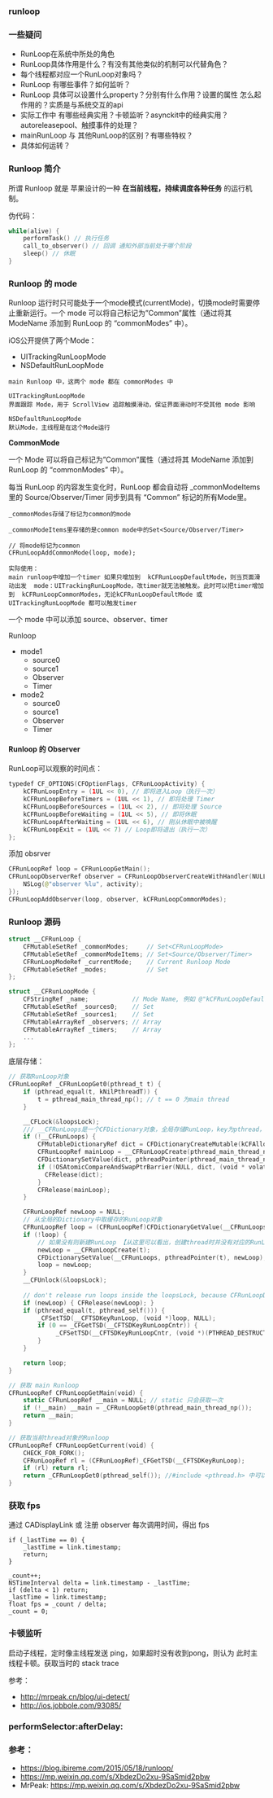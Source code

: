 ### runloop


### 一些疑问

- RunLoop在系统中所处的角色
- RunLoop具体作用是什么？有没有其他类似的机制可以代替角色？
- 每个线程都对应一个RunLoop对象吗？
- RunLoop 有哪些事件？如何监听？
- RunLoop 具体可以设置什么property？分别有什么作用？设置的属性 怎么起作用的？实质是与系统交互的api
- 实际工作中 有哪些经典实用？卡顿监听？asynckit中的经典实用？autoreleasepool、触摸事件的处理？
- mainRunLoop 与 其他RunLoop的区别？有哪些特权？
- 具体如何运转？


### Runloop 简介
所谓 Runloop 就是 苹果设计的一种 **在当前线程，持续调度各种任务** 的运行机制。

伪代码：
``` Swift 
while(alive) {
    performTask() // 执行任务
    call_to_observer() // 回调 通知外部当前处于哪个阶段
    sleep() // 休眠
}
```

### Runloop 的 mode

Runloop 运行时只可能处于一个mode模式(currentMode)，切换mode时需要停止重新运行。一个 mode 可以将自己标记为”Common”属性（通过将其 ModeName 添加到 RunLoop 的 “commonModes” 中）。

iOS公开提供了两个Mode：
* UITrackingRunLoopMode
* NSDefaultRunLoopMode


```
main Runloop 中，这两个 mode 都在 commonModes 中

UITrackingRunLoopMode
界面跟踪 Mode，用于 ScrollView 追踪触摸滑动，保证界面滑动时不受其他 mode 影响

NSDefaultRunLoopMode
默认Mode，主线程是在这个Mode运行
```

**CommonMode**

一个 Mode 可以将自己标记为”Common”属性（通过将其 ModeName 添加到 RunLoop 的 “commonModes” 中）。

每当 RunLoop 的内容发生变化时，RunLoop 都会自动将 _commonModeItems 里的 Source/Observer/Timer 同步到具有 “Common” 标记的所有Mode里。

```
_commonModes存储了标记为common的mode

_commonModeItems里存储的是common mode中的Set<Source/Observer/Timer>

// 将mode标记为common   
CFRunLoopAddCommonMode(loop, mode);

实际使用：
main runloop中增加一个timer 如果只增加到  kCFRunLoopDefaultMode，则当页面滑动出发  mode：UITrackingRunLoopMode，改timer就无法被触发。此时可以把timer增加到  kCFRunLoopCommonModes，无论kCFRunLoopDefaultMode 或 UITrackingRunLoopMode 都可以触发timer
```

一个 mode 中可以添加 source、observer、timer

Runloop
* mode1
    * source0
    * source1
    * Observer
    * Timer
* mode2
    * source0
    * source1
    * Observer
    * Timer

#### Runloop 的 Observer

RunLoop可以观察的时间点：

``` Swift 
typedef CF_OPTIONS(CFOptionFlags, CFRunLoopActivity) {
    kCFRunLoopEntry = (1UL << 0), // 即将进入Loop（执行一次）
    kCFRunLoopBeforeTimers = (1UL << 1), // 即将处理 Timer
    kCFRunLoopBeforeSources = (1UL << 2), // 即将处理 Source
    kCFRunLoopBeforeWaiting = (1UL << 5), // 即将休眠
    kCFRunLoopAfterWaiting = (1UL << 6), // 刚从休眠中被唤醒
    kCFRunLoopExit = (1UL << 7) // Loop即将退出（执行一次）
};
```

添加 obsrver
``` Swift
CFRunLoopRef loop = CFRunLoopGetMain();
CFRunLoopObserverRef observer = CFRunLoopObserverCreateWithHandler(NULL, kCFRunLoopBeforeSources, true, 0, ^(CFRunLoopObserverRef observer, CFRunLoopActivity activity) {
    NSLog(@"observer %lu", activity);
});
CFRunLoopAddObserver(loop, observer, kCFRunLoopCommonModes);
```

### Runloop 源码

``` Swift
struct __CFRunLoop {
    CFMutableSetRef _commonModes;     // Set<CFRunLoopMode>
    CFMutableSetRef _commonModeItems; // Set<Source/Observer/Timer>
    CFRunLoopModeRef _currentMode;    // Current Runloop Mode
    CFMutableSetRef _modes;           // Set
};

struct __CFRunLoopMode {
    CFStringRef _name;            // Mode Name, 例如 @"kCFRunLoopDefaultMode"
    CFMutableSetRef _sources0;    // Set
    CFMutableSetRef _sources1;    // Set
    CFMutableArrayRef _observers; // Array
    CFMutableArrayRef _timers;    // Array
    ...
};
```

底层存储：
``` Swift
// 获取RunLoop对象
CFRunLoopRef _CFRunLoopGet0(pthread_t t) {
    if (pthread_equal(t, kNilPthreadT)) {
        t = pthread_main_thread_np(); // t == 0 为main thread
    }

    __CFLock(&loopsLock);
    /// __CFRunLoops是一个CFDictionary对象，全局存储RunLoop，key为pthread，value为Runloop
    if (!__CFRunLoops) {
        CFMutableDictionaryRef dict = CFDictionaryCreateMutable(kCFAllocatorSystemDefault, 0, NULL, &kCFTypeDictionaryValueCallBacks);
        CFRunLoopRef mainLoop = __CFRunLoopCreate(pthread_main_thread_np());
        CFDictionarySetValue(dict, pthreadPointer(pthread_main_thread_np()), mainLoop);
        if (!OSAtomicCompareAndSwapPtrBarrier(NULL, dict, (void * volatile *)&__CFRunLoops)) {
          CFRelease(dict);
        }
        CFRelease(mainLoop);
    }

    CFRunLoopRef newLoop = NULL;
    // 从全局的Dictionary中取缓存的RunLoop对象
    CFRunLoopRef loop = (CFRunLoopRef)CFDictionaryGetValue(__CFRunLoops, pthreadPointer(t));
    if (!loop) {
        // 如果没有则新建RunLoop 【从这里可以看出，创建thread时并没有对应的RunLoop，只有主动CFRunLoopGetCurrent才会创建】
        newLoop = __CFRunLoopCreate(t);
        CFDictionarySetValue(__CFRunLoops, pthreadPointer(t), newLoop);
        loop = newLoop;
    }
    __CFUnlock(&loopsLock);
    
    // don't release run loops inside the loopsLock, because CFRunLoopDeallocate may end up taking it
    if (newLoop) { CFRelease(newLoop); }
    if (pthread_equal(t, pthread_self())) {
        _CFSetTSD(__CFTSDKeyRunLoop, (void *)loop, NULL);
        if (0 == _CFGetTSD(__CFTSDKeyRunLoopCntr)) {
             _CFSetTSD(__CFTSDKeyRunLoopCntr, (void *)(PTHREAD_DESTRUCTOR_ITERATIONS-1), (void (*)(void *))__CFFinalizeRunLoop);
        }
    }

    return loop;
}

// 获取 main Runloop
CFRunLoopRef CFRunLoopGetMain(void) {
    static CFRunLoopRef __main = NULL; // static 只会获取一次
    if (!__main) __main = _CFRunLoopGet0(pthread_main_thread_np());
    return __main;
}

// 获取当前thread对象的Runloop
CFRunLoopRef CFRunLoopGetCurrent(void) {
    CHECK_FOR_FORK();
    CFRunLoopRef rl = (CFRunLoopRef)_CFGetTSD(__CFTSDKeyRunLoop);
    if (rl) return rl;
    return _CFRunLoopGet0(pthread_self()); //#include <pthread.h> 中可以获取pthread_self
}

```

### 获取 fps

通过 CADisplayLink 或 注册 observer 每次调用时间，得出 fps

```
if (_lastTime == 0) {
    _lastTime = link.timestamp;
    return;
}

_count++;
NSTimeInterval delta = link.timestamp - _lastTime;
if (delta < 1) return;
_lastTime = link.timestamp;
float fps = _count / delta;
_count = 0;
```

### 卡顿监听

启动子线程，定时像主线程发送 ping，如果超时没有收到pong，则认为 此时主线程卡顿。获取当时的 stack trace

参考：

- http://mrpeak.cn/blog/ui-detect/
- http://ios.jobbole.com/93085/

### performSelector:afterDelay:




### 参考：
- https://blog.ibireme.com/2015/05/18/runloop/
- https://mp.weixin.qq.com/s/XbdezDo2xu-9SaSmid2pbw
- MrPeak: https://mp.weixin.qq.com/s/XbdezDo2xu-9SaSmid2pbw